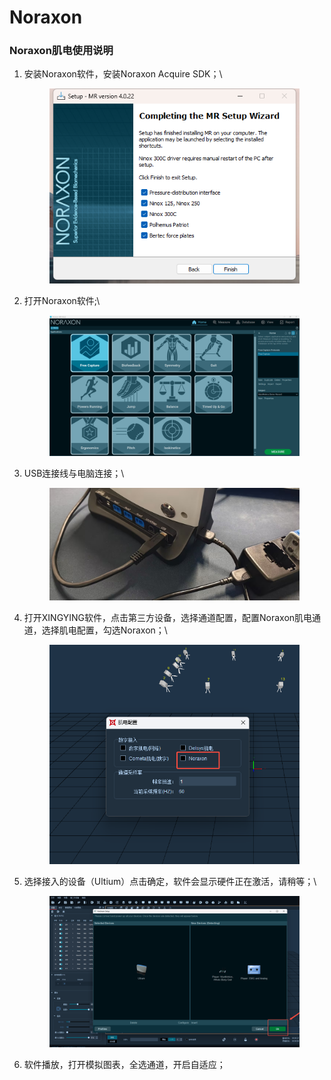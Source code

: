 # Noraxon

### Noraxon肌电使用说明

1.  安装Noraxon软件，安装Noraxon Acquire SDK；\


    <figure><img src="../../.gitbook/assets/企业微信截图_17392441331501.png" alt=""><figcaption></figcaption></figure>
2.  打开Noraxon软件;\


    <figure><img src="../../.gitbook/assets/企业微信截图_17392647758931.png" alt=""><figcaption></figcaption></figure>


3.  USB连接线与电脑连接；\


    <figure><img src="../../.gitbook/assets/2025.02.11_17.37.01.jpg" alt=""><figcaption></figcaption></figure>
4.  打开XINGYING软件，点击第三方设备，选择通道配置，配置Noraxon肌电通道，选择肌电配置，勾选Noraxon；\


    <figure><img src="../../.gitbook/assets/企业微信截图_1739266727361.png" alt=""><figcaption></figcaption></figure>
5.  选择接入的设备（Ultium）点击确定，软件会显示硬件正在激活，请稍等；\


    <figure><img src="../../.gitbook/assets/企业微信截图_1742023451631.png" alt=""><figcaption></figcaption></figure>
6. 软件播放，打开模拟图表，全选通道，开启自适应；
